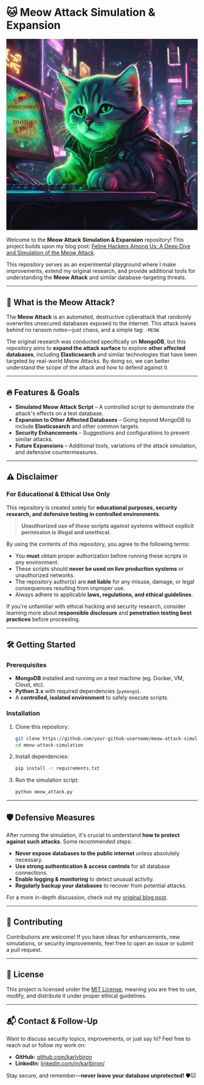 # 🐱 Meow Attack Simulation & Expansion

![Meow Attack](assets/Meow_Attack_Visual.png)

Welcome to the **Meow Attack Simulation & Expansion** repository! This project builds upon my blog post: [Feline Hackers Among Us: A Deep Dive and Simulation of the Meow Attack](https://www.trustwave.com/en-us/resources/blogs/spiderlabs-blog/feline-hackers-among-us-a-deep-dive-and-simulation-of-the-meow-attack/). 

This repository serves as an experimental playground where I make improvements, extend my original research, and provide additional tools for understanding the **Meow Attack** and similar database-targeting threats.

---

## 🚀 What is the Meow Attack?
The **Meow Attack** is an automated, destructive cyberattack that randomly overwrites unsecured databases exposed to the internet. This attack leaves behind no ransom notes—just chaos, and a simple tag: `-MEOW`.

The original research was conducted specifically on **MongoDB**, but this repository aims to **expand the attack surface** to explore **other affected databases**, including **Elasticsearch** and similar technologies that have been targeted by real-world Meow Attacks. By doing so, we can better understand the scope of the attack and how to defend against it.

---

## 🔥 Features & Goals
- **Simulated Meow Attack Script** – A controlled script to demonstrate the attack's effects on a test database.
- **Expansion to Other Affected Databases** – Going beyond MongoDB to include **Elasticsearch** and other common targets.
- **Security Enhancements** – Suggestions and configurations to prevent similar attacks.
- **Future Expansions** – Additional tools, variations of the attack simulation, and defensive countermeasures.

---

## ⚠️ Disclaimer
### **For Educational & Ethical Use Only**
This repository is created solely for **educational purposes, security research, and defensive testing in controlled environments**. 

> **Unauthorized use of these scripts against systems without explicit permission is illegal and unethical.**

By using the contents of this repository, you agree to the following terms:
- You **must** obtain proper authorization before running these scripts in any environment.
- These scripts should **never be used on live production systems** or unauthorized networks.
- The repository author(s) are **not liable** for any misuse, damage, or legal consequences resulting from improper use.
- Always adhere to applicable **laws, regulations, and ethical guidelines**.

If you're unfamiliar with ethical hacking and security research, consider learning more about **responsible disclosure** and **penetration testing best practices** before proceeding.

---

## 🛠️ Getting Started
### Prerequisites
- **MongoDB** installed and running on a test machine (eg. Docker, VM, Cloud, etc).
- **Python 3.x** with required dependencies (`pymongo`).
- A **controlled, isolated environment** to safely execute scripts.

### Installation
1. Clone this repository:
   ```sh
   git clone https://github.com/your-github-username/meow-attack-simulation.git
   cd meow-attack-simulation
   ```
2. Install dependencies:
   ```sh
   pip install -r requirements.txt
   ```
3. Run the simulation script:
   ```sh
   python meow_attack.py
   ```

---

## 🛡️ Defensive Measures
After running the simulation, it's crucial to understand **how to protect against such attacks**. Some recommended steps:
- **Never expose databases to the public internet** unless absolutely necessary.
- **Use strong authentication & access controls** for all database connections.
- **Enable logging & monitoring** to detect unusual activity.
- **Regularly backup your databases** to recover from potential attacks.

For a more in-depth discussion, check out my [original blog post](https://www.trustwave.com/en-us/resources/blogs/spiderlabs-blog/feline-hackers-among-us-a-deep-dive-and-simulation-of-the-meow-attack/).

---

## 🤝 Contributing
Contributions are welcome! If you have ideas for enhancements, new simulations, or security improvements, feel free to open an issue or submit a pull request.

---

## 📜 License
This project is licensed under the [MIT License](LICENSE), meaning you are free to use, modify, and distribute it under proper ethical guidelines.

---

## 📬 Contact & Follow-Up
Want to discuss security topics, improvements, or just say hi? Feel free to reach out or follow my work on:
- **GitHub:** [github.com/karlvbiron](https://github.com/karlvbiron)
- **LinkedIn:** [linkedin.com/in/karlbiron/](https://www.linkedin.com/in/karlbiron/)

Stay secure, and remember—**never leave your database unprotected!** 🛡️🐱

